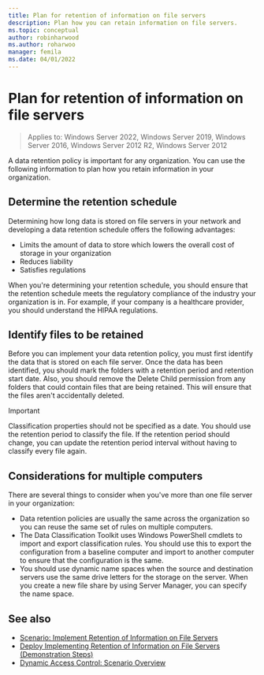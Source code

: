 ```yaml
---
title: Plan for retention of information on file servers
description: Plan how you can retain information on file servers.
ms.topic: conceptual
author: robinharwood
ms.author: roharwoo
manager: femila
ms.date: 04/01/2022
---
```


# Plan for retention of information on file servers

>Applies to: Windows Server 2022, Windows Server 2019, Windows Server 2016, Windows Server 2012 R2, Windows Server 2012

A data retention policy is important for any organization. You can use the following information to plan how you retain information in your organization.

## Determine the retention schedule

Determining how long data is stored on file servers in your network and developing a data retention schedule offers the following advantages:

- Limits the amount of data to store which lowers the overall cost of storage in your organization
- Reduces liability
- Satisfies regulations

When you're determining your retention schedule, you should ensure that the retention schedule meets the regulatory compliance of the industry your organization is in. For example, if your company is a healthcare provider, you should understand the HIPAA regulations.

## Identify files to be retained

Before you can implement your data retention policy, you must first identify the data that is stored on each file server. Once the data has been identified, you should mark the folders with a retention period and retention start date. Also, you should remove the Delete Child permission from any folders that could contain files that are being retained. This will ensure that the files aren't accidentally deleted.

> [!IMPORTANT]
> Classification properties should not be specified as a date. You should use the retention period to classify the file. If the retention period should change, you can update the retention period interval without having to classify every file again.

## Considerations for multiple computers

There are several things to consider when you've more than one file server in your organization:

- Data retention policies are usually the same across the organization so you can reuse the same set of rules on multiple computers.
- The Data Classification Toolkit uses Windows PowerShell cmdlets to import and export classification rules. You should use this to export the configuration from a baseline computer and import to another computer to ensure that the configuration is the same.
- You should use dynamic name spaces when the source and destination servers use the same drive letters for the storage on the server. When you create a new file share by using Server Manager, you can specify the name space.

## See also

- [Scenario: Implement Retention of Information on File Servers](Scenario--Implement-Retention-of-Information-on-File-Servers.md)
- [Deploy Implementing Retention of Information on File Servers (Demonstration Steps)](Deploy-Implementing-Retention-of-Information-on-File-Servers--Demonstration-Steps-.md)
- [Dynamic Access Control: Scenario Overview](Dynamic-Access-Control--Scenario-Overview.md)
